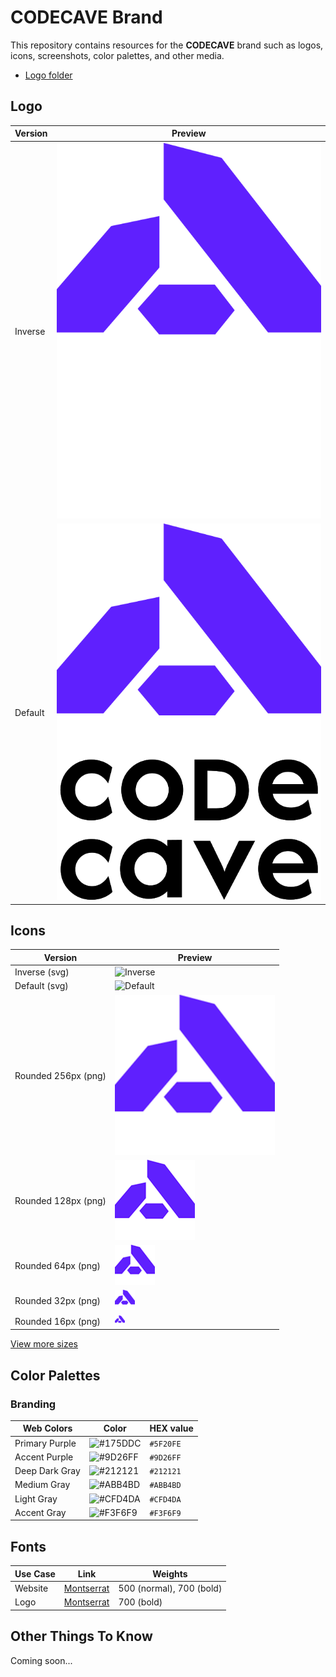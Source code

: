 # CODECAVE Brand

This repository contains resources for the **CODECAVE** brand such as logos, icons, screenshots, color palettes, and other media.

- [Logo folder](/logos)

## Logo

| Version | Preview |
|---|---|
| Inverse | ![Inverse](/logos/logo%20-%20icon+text%20285x405,%20vert.%20(Withe%20text).svg) |
| Default | ![Default](/logos/logo%20-%20icon+text%20285x405,%20vert.%20(Black%20text).svg) |  

## Icons

| Version | Preview |
|---|---|
| Inverse (svg) | ![Inverse](/logos/icon-inverse.svg) |
| Default (svg) | ![Default](/logos/icon.svg) |  
| Rounded 256px (png) | ![Icon Rounded 256](/icons/256x256.png "Icon Rounded 256")  |
| Rounded 128px (png) | ![Icon Rounded 128](/icons/128x128.png "Icon Rounded 128")  |
| Rounded 64px (png) | ![Icon Rounded 64](/icons/64x64.png "Icon Rounded 64")  |
| Rounded 32px (png) | ![Icon Rounded 32](/icons/32x32.png "Icon Rounded 32")  |
| Rounded 16px (png) | ![Icon Rounded 16](/icons/16x16.png "Icon Rounded 16")  |

[View more sizes](/icons)

## Color Palettes

### Branding

|     Web Colors   |                               Color                           |  HEX value |
|------------------|---------------------------------------------------------------|------------|
| Primary Purple   | ![#175DDC](https://www.singlecolorimage.com/get/5F20FE/32x32) |  `#5F20FE` |
| Accent Purple    | ![#9D26FF](https://www.singlecolorimage.com/get/9D26FF/32x32) |  `#9D26FF` |
| Deep Dark Gray   | ![#212121](https://www.singlecolorimage.com/get/212121/32x32) |  `#212121` |
| Medium Gray      | ![#ABB4BD](https://www.singlecolorimage.com/get/ABB4BD/32x32) |  `#ABB4BD` |
| Light Gray       | ![#CFD4DA](https://www.singlecolorimage.com/get/CFD4DA/32x32) |  `#CFD4DA` |
| Accent Gray      | ![#F3F6F9](https://www.singlecolorimage.com/get/F3F6F9/32x32) |  `#F3F6F9` |

## Fonts

| Use Case |                           Link                               |          Weights          |
|----------|--------------------------------------------------------------|---------------------------|
| Website  |  [Montserrat](https://fonts.google.com/specimen/Montserrat)  | 500 (normal), 700 (bold)  |
| Logo     |  [Montserrat](https://fonts.google.com/specimen/Montserrat)  |       700 (bold)          |

## Other Things To Know

Coming soon...
